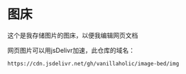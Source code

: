 # 图床
这个是我存储图片的图床，以便我编辑网页文档

网页图片可以用jsDelivr加速，此仓库的域名：

```html
https://cdn.jsdelivr.net/gh/vanillaholic/image-bed/img
```
